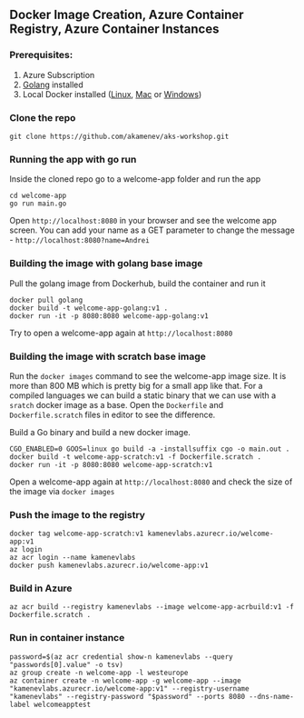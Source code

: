 ## Docker Image Creation, Azure Container Registry, Azure Container Instances

### Prerequisites:

1. Azure Subscription
2. [Golang](https://golang.org/doc/install) installed
3. Local Docker installed ([Linux](https://docs.docker.com/install/linux/docker-ce/ubuntu/#install-docker-ce), [Mac](https://docs.docker.com/docker-for-mac/install/) or [Windows](https://docs.docker.com/docker-for-windows/install/))

### Clone the repo
```
git clone https://github.com/akamenev/aks-workshop.git
```

### Running the app with go run
Inside the cloned repo go to a welcome-app folder and run the app
```
cd welcome-app
go run main.go
```
Open `http://localhost:8080` in your browser and see the welcome app screen. You can add your name as a GET parameter to change the message - `http://localhost:8080?name=Andrei`

### Building the image with golang base image
Pull the golang image from Dockerhub, build the container and run it
```
docker pull golang
docker build -t welcome-app-golang:v1 .
docker run -it -p 8080:8080 welcome-app-golang:v1
```
Try to open a welcome-app again at `http://localhost:8080`

### Building the image with scratch base image
Run the `docker images` command to see the welcome-app image size. It is more than 800 MB which is pretty big for a small app like that. For a compiled languages we can build a static binary that we can use with a `sratch` docker image as a base. Open the `Dockerfile` and `Dockerfile.scratch` files in editor to see the difference.

Build a Go binary and build a new docker image.

```
CGO_ENABLED=0 GOOS=linux go build -a -installsuffix cgo -o main.out .
docker build -t welcome-app-scratch:v1 -f Dockerfile.scratch .
docker run -it -p 8080:8080 welcome-app-scratch:v1
```
Open a welcome-app again at `http://localhost:8080` and check the size of the image via `docker images`

### Push the image to the registry
```
docker tag welcome-app-scratch:v1 kamenevlabs.azurecr.io/welcome-app:v1
az login
az acr login --name kamenevlabs
docker push kamenevlabs.azurecr.io/welcome-app:v1
```

### Build in Azure
```
az acr build --registry kamenevlabs --image welcome-app-acrbuild:v1 -f Dockerfile.scratch .
```

### Run in container instance
```
password=$(az acr credential show-n kamenevlabs --query "passwords[0].value" -o tsv)
az group create -n welcome-app -l westeurope
az container create -n welcome-app -g welcome-app --image "kamenevlabs.azurecr.io/welcome-app:v1" --registry-username "kamenevlabs" --registry-password "$password" --ports 8080 --dns-name-label welcomeapptest
```